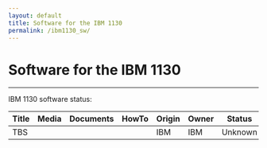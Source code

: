 ```yaml
---
layout: default
title: Software for the IBM 1130
permalink: /ibm1130_sw/
---
```


# Software for the IBM 1130

---

IBM 1130 software status:

| Title   | Media                                                | Documents | HowTo | Origin | Owner | Status                                |
| ------- | ---------------------------------------------------- | --------- | ----- | ------ | ----- | ------------------------------------- |
| TBS |     |           |       | IBM    | IBM   | Unknown |
